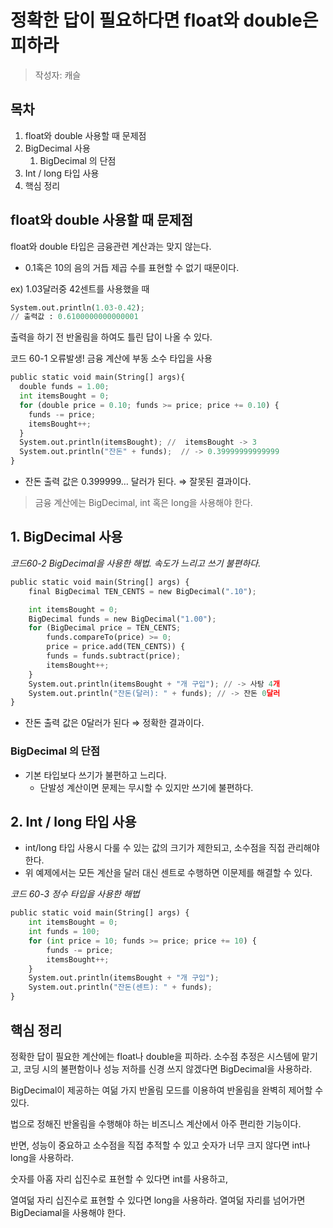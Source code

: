 # 정확한 답이 필요하다면 float와 double은 피하라

> 작성자: 캐슬

## 목차
1. float와 double 사용할 때 문제점
2. BigDecimal 사용
    1. BigDecimal 의 단점
3. Int / long 타입 사용
4. 핵심 정리

## float와 double 사용할 때 문제점

float와 double 타입은 금융관련 계산과는 맞지 않는다.

- 0.1혹은 10의 음의 거듭 제곱 수를 표현할 수 없기 때문이다.

ex) 1.03달러중 42센트를 사용했을 때

```python
System.out.println(1.03-0.42);
// 출력값 : 0.6100000000000001
```

출력을 하기 전 반올림을 하여도 틀린 답이 나올 수 있다.

코드 60-1 오류발생! 금융 계산에 부동 소수 타입을 사용

```python
public static void main(String[] args){
  double funds = 1.00;
  int itemsBought = 0;
  for (double price = 0.10; funds >= price; price += 0.10) {
    funds -= price; 
    itemsBought++;
  }
  System.out.println(itemsBought); //  itemsBought -> 3 
  System.out.println("잔돈" + funds);  // -> 0.39999999999999
}
```

- 잔돈 출력 값은 0.399999… 달러가 된다. ⇒ 잘못된 결과이다.

> 금융 계산에는 BigDecimal, int 혹은 long을 사용해야 한다.
>

## 1. BigDecimal 사용

*코드60-2 BigDecimal을 사용한 해법. 속도가 느리고 쓰기 불편하다.*

```python
public static void main(String[] args) {
    final BigDecimal TEN_CENTS = new BigDecimal(".10");

    int itemsBought = 0;
    BigDecimal funds = new BigDecimal("1.00");
    for (BigDecimal price = TEN_CENTS;
        funds.compareTo(price) >= 0;
        price = price.add(TEN_CENTS)) {
        funds = funds.subtract(price);
        itemsBought++;
    }
    System.out.println(itemsBought + "개 구입"); // -> 사탕 4개 
    System.out.println("잔돈(달러): " + funds); // -> 잔돈 0달러 
}
```

- 잔돈 출력 값은 0달러가 된다 ⇒ 정확한 결과이다.

### BigDecimal 의 단점

- 기본 타입보다 쓰기가 불편하고 느리다.
    - 단발성 계산이면 문제는 무시할 수 있지만 쓰기에 불편하다.

## 2. Int / long 타입 사용

- int/long 타입 사용시 다룰 수 있는 값의 크기가 제한되고, 소수점을 직접 관리해야 한다.
- 위 예제에서는 모든 계산을 달러 대신 센트로 수행하면 이문제를 해결할 수 있다.

*코드 60-3 정수 타입을 사용한 해법*

```python
public static void main(String[] args) {
    int itemsBought = 0;
    int funds = 100;
    for (int price = 10; funds >= price; price += 10) {
        funds -= price;
        itemsBought++;
    }
    System.out.println(itemsBought + "개 구입");
    System.out.println("잔돈(센트): " + funds);
}
```

## 핵심 정리

정확한 답이 필요한 계산에는 float나 double을 피하라. 소수점 추정은 시스템에 맡기고, 코딩 시의 불편함이나 성능 저하를 신경 쓰지 않겠다면 BigDecimal을 사용하라.

BigDecimal이 제공하는 여덞 가지 반올림 모드를 이용하여 반올림을 완벽히 제어할 수 있다.

법으로 정해진 반올림을 수행해야 하는 비즈니스 계산에서 아주 편리한 기능이다.

반면, 성능이 중요하고 소수점을 직접 추적할 수 있고 숫자가 너무 크지 않다면 int나 long을 사용하라.

숫자를 아홉 자리 십진수로 표현할 수 있다면 int를 사용하고,

열여덞 자리 십진수로 표현할 수 있다면 long을 사용하라. 열여덞 자리를 넘어가면 BigDeciamal을 사용해야 한다.